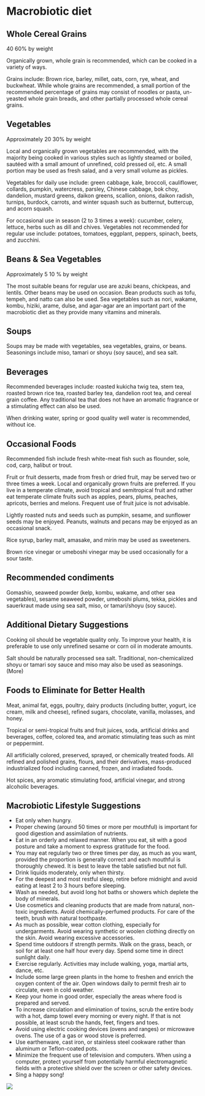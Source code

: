 # Macrobiotic diet

## Whole Cereal Grains

40 60% by weight

Organically grown, whole grain is recommended, which can be cooked in a variety of ways.

Grains include: Brown rice, barley, millet, oats, corn, rye, wheat, and buckwheat. While whole grains are recommended, a small portion of the recommended percentage of grains may consist of noodles or pasta, un-yeasted whole grain breads, and other partially processed whole cereal grains.

## Vegetables

Approximately 20 30% by weight

Local and organically grown vegetables are recommended, with the majority being cooked in various styles such as lightly steamed or boiled, sautéed with a small amount of unrefined, cold pressed oil, etc. A small portion may be used as fresh salad, and a very small volume as pickles.

Vegetables for daily use include: green cabbage, kale, broccoli, cauliflower, collards, pumpkin, watercress, parsley, Chinese cabbage, bok choy, dandelion, mustard greens, daikon greens, scallion, onions, daikon radish, turnips, burdock, carrots, and winter squash such as butternut, buttercup, and acorn squash.

For occasional use in season (2 to 3 times a week): cucumber, celery, lettuce, herbs such as dill and chives. Vegetables not recommended for regular use include: potatoes, tomatoes, eggplant, peppers, spinach, beets, and zucchini.

## Beans & Sea Vegetables

Approximately 5 10 % by weight

The most suitable beans for regular use are azuki beans, chickpeas, and lentils. Other beans may be used on occasion. Bean products such as tofu, tempeh, and natto can also be used. Sea vegetables such as nori, wakame, kombu, hiziki, arame, dulse, and agar-agar are an important part of the macrobiotic diet as they provide many vitamins and minerals.

## Soups

Soups may be made with vegetables, sea vegetables, grains, or beans. Seasonings include miso, tamari or shoyu (soy sauce), and sea salt.

## Beverages

Recommended beverages include: roasted kukicha twig tea, stem tea, roasted brown rice tea, roasted barley tea, dandelion root tea, and cereal grain coffee. Any traditional tea that does not have an aromatic fragrance or a stimulating effect can also be used.

When drinking water, spring or good quality well water is recommended, without ice.

## Occasional Foods

Recommended fish include fresh white-meat fish such as flounder, sole, cod, carp, halibut or trout.

Fruit or fruit desserts, made from fresh or dried fruit, may be served two or three times a week. Local and organically grown fruits are preferred. If you live in a temperate climate, avoid tropical and semitropical fruit and rather eat temperate climate fruits such as apples, pears, plums, peaches, apricots, berries and melons. Frequent use of fruit juice is not advisable.

Lightly roasted nuts and seeds such as pumpkin, sesame, and sunflower seeds may be enjoyed. Peanuts, walnuts and pecans may be enjoyed as an occasional snack.

Rice syrup, barley malt, amasake, and mirin may be used as sweeteners.

Brown rice vinegar or umeboshi vinegar may be used occasionally for a sour taste.

## Recommended condiments

Gomashio, seaweed powder (kelp, kombu, wakame, and other sea vegetables), sesame seaweed powder, umeboshi plums, tekka, pickles and sauerkraut made using sea salt, miso, or tamari/shoyu (soy sauce).

## Additional Dietary Suggestions

Cooking oil should be vegetable quality only. To improve your health, it is preferable to use only unrefined sesame or corn oil in moderate amounts.

Salt should be naturally processed sea salt. Traditional, non-chemicalized shoyu or tamari soy sauce and miso may also be used as seasonings. (More)

## Foods to Eliminate for Better Health

Meat, animal fat, eggs, poultry, dairy products (including butter, yogurt, ice cream, milk and cheese), refined sugars, chocolate, vanilla, molasses, and honey.

Tropical or semi-tropical fruits and fruit juices, soda, artificial drinks and beverages, coffee, colored tea, and aromatic stimulating teas such as mint or peppermint.

All artificially colored, preserved, sprayed, or chemically treated foods. All refined and polished grains, flours, and their derivatives, mass-produced industrialized food including canned, frozen, and irradiated foods.

Hot spices, any aromatic stimulating food, artificial vinegar, and strong alcoholic beverages.

## Macrobiotic Lifestyle Suggestions
* Eat only when hungry.
* Proper chewing (around 50 times or more per mouthful) is important for good digestion and assimilation of nutrients.
* Eat in an orderly and relaxed manner. When you eat, sit with a good posture and take a moment to express gratitude for the food.
* You may eat regularly two or three times per day, as much as you want, provided the proportion is generally correct and each mouthful is thoroughly chewed. It is best to leave the table satisfied but not full.
* Drink liquids moderately, only when thirsty.
* For the deepest and most restful sleep, retire before midnight and avoid eating at least 2 to 3 hours before sleeping.
* Wash as needed, but avoid long hot baths or showers which deplete the body of minerals.
* Use cosmetics and cleaning products that are made from natural, non-toxic ingredients. Avoid chemically-perfumed products. For care of the teeth, brush with natural toothpaste.
* As much as possible, wear cotton clothing, especially for undergarments. Avoid wearing synthetic or woolen clothing directly on the skin. Avoid wearing excessive accessories.
* Spend time outdoors if strength permits. Walk on the grass, beach, or soil for at least one half hour every day. Spend some time in direct sunlight daily.
* Exercise regularly. Activities may include walking, yoga, martial arts, dance, etc.
* Include some large green plants in the home to freshen and enrich the oxygen content of the air. Open windows daily to permit fresh air to circulate, even in cold weather.
* Keep your home in good order, especially the areas where food is prepared and served.
* To increase circulation and elimination of toxins, scrub the entire body with a hot, damp towel every morning or every night. If that is not possible, at least scrub the hands, feet, fingers and toes.
* Avoid using electric cooking devices (ovens and ranges) or microwave ovens. The use of a gas or wood stove is preferred.
* Use earthenware, cast iron, or stainless steel cookware rather than aluminum or Teflon-coated pots.
* Minimize the frequent use of television and computers. When using a computer, protect yourself from potentially harmful electromagnetic fields with a protective shield over the screen or other safety devices.
* Sing a happy song!



![](https://www.kushiinstitute.org/wp-content/uploads/2017/05/macrobiotic-dietary-pyramid.png)
